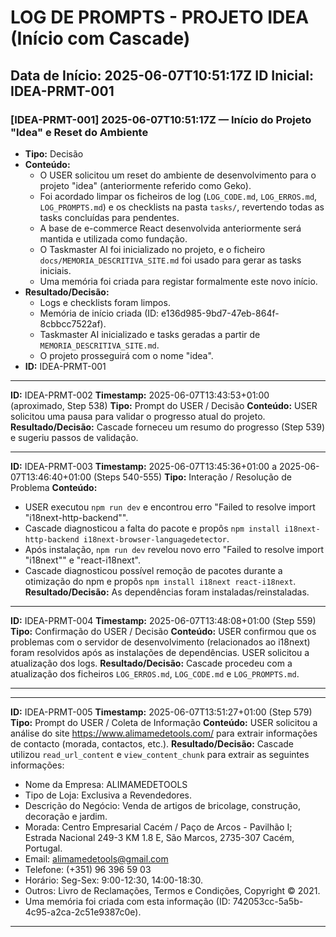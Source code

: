 # LOG DE PROMPTS - PROJETO IDEA (Início com Cascade)
**Data de Início:** 2025-06-07T10:51:17Z
**ID Inicial:** IDEA-PRMT-001
---

### [IDEA-PRMT-001] 2025-06-07T10:51:17Z — Início do Projeto "Idea" e Reset do Ambiente
- **Tipo:** Decisão
- **Conteúdo:**
  - O USER solicitou um reset do ambiente de desenvolvimento para o projeto "idea" (anteriormente referido como Geko).
  - Foi acordado limpar os ficheiros de log (`LOG_CODE.md`, `LOG_ERROS.md`, `LOG_PROMPTS.md`) e os checklists na pasta `tasks/`, revertendo todas as tasks concluídas para pendentes.
  - A base de e-commerce React desenvolvida anteriormente será mantida e utilizada como fundação.
  - O Taskmaster AI foi inicializado no projeto, e o ficheiro `docs/MEMORIA_DESCRITIVA_SITE.md` foi usado para gerar as tasks iniciais.
  - Uma memória foi criada para registar formalmente este novo início.
- **Resultado/Decisão:**
  - Logs e checklists foram limpos.
  - Memória de início criada (ID: e136d985-9bd7-47eb-864f-8cbbcc7522af).
  - Taskmaster AI inicializado e tasks geradas a partir de `MEMORIA_DESCRITIVA_SITE.md`.
  - O projeto prosseguirá com o nome "idea".
- **ID:** IDEA-PRMT-001

---
**ID:** IDEA-PRMT-002
**Timestamp:** 2025-06-07T13:43:53+01:00 (aproximado, Step 538)
**Tipo:** Prompt do USER / Decisão
**Conteúdo:** USER solicitou uma pausa para validar o progresso atual do projeto.
**Resultado/Decisão:** Cascade forneceu um resumo do progresso (Step 539) e sugeriu passos de validação.

---
**ID:** IDEA-PRMT-003
**Timestamp:** 2025-06-07T13:45:36+01:00 a 2025-06-07T13:46:40+01:00 (Steps 540-555)
**Tipo:** Interação / Resolução de Problema
**Conteúdo:**
  - USER executou `npm run dev` e encontrou erro "Failed to resolve import \"i18next-http-backend\"".
  - Cascade diagnosticou a falta do pacote e propôs `npm install i18next-http-backend i18next-browser-languagedetector`.
  - Após instalação, `npm run dev` revelou novo erro "Failed to resolve import \"i18next\"" e "react-i18next".
  - Cascade diagnosticou possível remoção de pacotes durante a otimização do npm e propôs `npm install i18next react-i18next`.
**Resultado/Decisão:** As dependências foram instaladas/reinstaladas.

---
**ID:** IDEA-PRMT-004
**Timestamp:** 2025-06-07T13:48:08+01:00 (Step 559)
**Tipo:** Confirmação do USER / Decisão
**Conteúdo:** USER confirmou que os problemas com o servidor de desenvolvimento (relacionados ao i18next) foram resolvidos após as instalações de dependências. USER solicitou a atualização dos logs.
**Resultado/Decisão:** Cascade procedeu com a atualização dos ficheiros `LOG_ERROS.md`, `LOG_CODE.md` e `LOG_PROMPTS.md`.

---

---
**ID:** IDEA-PRMT-005
**Timestamp:** 2025-06-07T13:51:27+01:00 (Step 579)
**Tipo:** Prompt do USER / Coleta de Informação
**Conteúdo:** USER solicitou a análise do site https://www.alimamedetools.com/ para extrair informações de contacto (morada, contactos, etc.).
**Resultado/Decisão:** Cascade utilizou `read_url_content` e `view_content_chunk` para extrair as seguintes informações:
  - Nome da Empresa: ALIMAMEDETOOLS
  - Tipo de Loja: Exclusiva a Revendedores.
  - Descrição do Negócio: Venda de artigos de bricolage, construção, decoração e jardim.
  - Morada: Centro Empresarial Cacém / Paço de Arcos - Pavilhão I; Estrada Nacional 249-3 KM 1.8 E, São Marcos, 2735-307 Cacém, Portugal.
  - Email: alimamedetools@gmail.com
  - Telefone: (+351) 96 396 59 03
  - Horário: Seg-Sex: 9:00-12:30, 14:00-18:30.
  - Outros: Livro de Reclamações, Termos e Condições, Copyright © 2021.
  - Uma memória foi criada com esta informação (ID: 742053cc-5a5b-4c95-a2ca-2c51e9387c0e).
---
